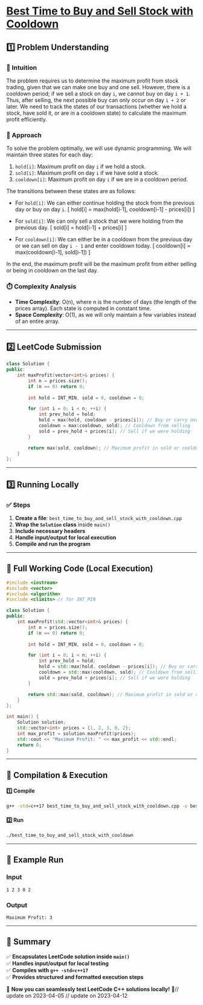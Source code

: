 # **[Best Time to Buy and Sell Stock with Cooldown](https://leetcode.com/problems/best-time-to-buy-and-sell-stock-with-cooldown/description/)**  

## **1️⃣ Problem Understanding**  
### **📌 Intuition**  
The problem requires us to determine the maximum profit from stock trading, given that we can make one buy and one sell. However, there is a cooldown period; if we sell a stock on day `i`, we cannot buy on day `i + 1`. Thus, after selling, the next possible buy can only occur on day `i + 2` or later. We need to track the states of our transactions (whether we hold a stock, have sold it, or are in a cooldown state) to calculate the maximum profit efficiently. 

### **🚀 Approach**  
To solve the problem optimally, we will use dynamic programming. We will maintain three states for each day:
1. `hold[i]`: Maximum profit on day `i` if we hold a stock.
2. `sold[i]`: Maximum profit on day `i` if we have sold a stock.
3. `cooldown[i]`: Maximum profit on day `i` if we are in a cooldown period.

The transitions between these states are as follows:
- For `hold[i]`: We can either continue holding the stock from the previous day or buy on day `i`.
  \[ hold[i] = max(hold[i-1], cooldown[i-1] - prices[i]) \]

- For `sold[i]`: We can only sell a stock that we were holding from the previous day.
  \[ sold[i] = hold[i-1] + prices[i] \]

- For `cooldown[i]`: We can either be in a cooldown from the previous day or we can sell on day `i - 1` and enter cooldown today.
  \[ cooldown[i] = max(cooldown[i-1], sold[i-1]) \]

In the end, the maximum profit will be the maximum profit from either selling or being in cooldown on the last day.

### **⏱️ Complexity Analysis**  
- **Time Complexity**: O(n), where n is the number of days (the length of the prices array). Each state is computed in constant time.
- **Space Complexity**: O(1), as we will only maintain a few variables instead of an entire array.

---  

## **2️⃣ LeetCode Submission**  
```cpp
class Solution {
public:
    int maxProfit(vector<int>& prices) {
        int n = prices.size();
        if (n == 0) return 0;
        
        int hold = INT_MIN, sold = 0, cooldown = 0;

        for (int i = 0; i < n; ++i) {
            int prev_hold = hold;
            hold = max(hold, cooldown - prices[i]); // Buy or carry over holding
            cooldown = max(cooldown, sold); // Cooldown from selling
            sold = prev_hold + prices[i]; // Sell if we were holding
        }

        return max(sold, cooldown); // Maximum profit in sold or cooldown states
    }
};
```  

---  

## **3️⃣ Running Locally**  
### **✅ Steps**  
1. **Create a file**: `best_time_to_buy_and_sell_stock_with_cooldown.cpp`  
2. **Wrap the `Solution` class** inside `main()`  
3. **Include necessary headers**  
4. **Handle input/output for local execution**  
5. **Compile and run the program**  

---  

## **📝 Full Working Code (Local Execution)**  
```cpp
#include <iostream>
#include <vector>
#include <algorithm>
#include <climits> // for INT_MIN

class Solution {
public:
    int maxProfit(std::vector<int>& prices) {
        int n = prices.size();
        if (n == 0) return 0;
        
        int hold = INT_MIN, sold = 0, cooldown = 0;

        for (int i = 0; i < n; ++i) {
            int prev_hold = hold;
            hold = std::max(hold, cooldown - prices[i]); // Buy or carry over holding
            cooldown = std::max(cooldown, sold); // Cooldown from selling
            sold = prev_hold + prices[i]; // Sell if we were holding
        }

        return std::max(sold, cooldown); // Maximum profit in sold or cooldown states
    }
};

int main() {
    Solution solution;
    std::vector<int> prices = {1, 2, 3, 0, 2};
    int max_profit = solution.maxProfit(prices);
    std::cout << "Maximum Profit: " << max_profit << std::endl;
    return 0;
}
```  

---  

## **🔧 Compilation & Execution**  
#### **1️⃣ Compile**  
```bash
g++ -std=c++17 best_time_to_buy_and_sell_stock_with_cooldown.cpp -o best_time_to_buy_and_sell_stock_with_cooldown
```  

#### **2️⃣ Run**  
```bash
./best_time_to_buy_and_sell_stock_with_cooldown
```  

---  

## **🎯 Example Run**  
### **Input**  
```
1 2 3 0 2
```  
### **Output**  
```
Maximum Profit: 3
```  

---  

## **📌 Summary**  
✅ **Encapsulates LeetCode solution inside `main()`**  
✅ **Handles input/output for local testing**  
✅ **Compiles with `g++ -std=c++17`**  
✅ **Provides structured and formatted execution steps**  

🚀 **Now you can seamlessly test LeetCode C++ solutions locally!** 🚀// update on 2023-04-05
// update on 2023-04-12
